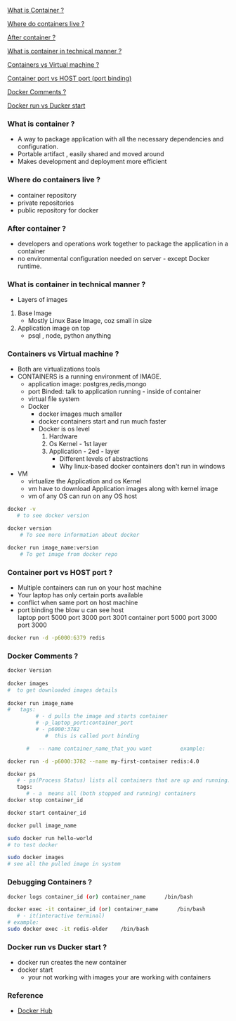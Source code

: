 

[What is Container ?](#what-is-container)

[Where do containers live ?](#where-do-containers-live)

[After container ?](#after-container)

[What is container in technical manner ?](#what-is-container-in-technical-manner)

[Containers vs Virtual machine ?](#containers-vs-virtual-machine)

[Container port vs HOST port (port binding)](#container-port-vs-host-port)

[Docker Comments ?](#docker-comments)

[Docker run vs Ducker start](#docker-run-vs-ducker-start)

### What is container ?

- A way to package application with all the necessary dependencies and configuration.
- Portable artifact , easily shared and moved around
- Makes development and deployment more efficient

### Where do containers live ?

- container repository
- private repositories
- public repository for docker

### After container ?

- developers and operations work together to package the application in a container
- no environmental configuration needed on server - except Docker runtime.

### What is container in technical manner ?

- Layers of images

1. Base Image
   - Mostly Linux Base Image, coz small in size
2. Application image on top
   - psql , node, python anything

### Containers vs Virtual machine ?

- Both are virtualizations tools
- CONTAINERS is a running environment of IMAGE.
  - application image: postgres,redis,mongo
  - port Binded: talk to application running - inside of container
  - virtual file system
  - Docker
    - docker images much smaller
    - docker containers start and run much faster
    - Docker is os level
      1. Hardware
      2. Os Kernel - 1st layer
      3. Application - 2ed - layer
         - Different levels of abstractions
         - Why linux-based docker containers don't run in windows
- VM
  - virtualize the Application and os Kernel
  - vm have to download Application images along with kernel image
  - vm of any OS can run on any OS host
```bash
docker -v
   # to see docker version

docker version
    # To see more information about docker

docker run image_name:version
    # To get image from docker repo

```


### Container port vs HOST port ?
- Multiple containers can run on your host machine
- Your laptop has only certain ports available
- conflict when same port on host machine
- port binding the blow u can see
  host  
  laptop          port 5000           port 3000            port 3001
  container       port 5000           port 3000            port 3000
          
```bash
docker run -d -p6000:6379 redis
```



### Docker Comments ?
```bash
docker Version
 
docker images
#  to get downloaded images details
  
docker run image_name
#   tags:
         # - d pulls the image and starts container
         # -p_laptop_port:container_port
         # - p6000:3782
            #  this is called port binding

      #   -- name container_name_that_you want         example:

docker run -d -p6000:3782 --name my-first-container redis:4.0

docker ps
   # - ps(Process Status) lists all containers that are up and running. 
   tags:
      # - a  means all (both stopped and running) containers
docker stop container_id

docker start container_id

docker pull image_name

sudo docker run hello-world
# to test docker 

sudo docker images  
# see all the pulled image in system
```

           
### Debugging Containers ?

``` bash
docker logs container_id (or) container_name      /bin/bash

docker exec -it container_id (or) container_name      /bin/bash
   # - it(interactive terminal) 
# example:
sudo docker exec -it redis-older    /bin/bash
```

### Docker run vs Ducker start ?
- docker run creates the new container
- docker start 
   - your not working with images your are working with containers
          



### Reference

- [Docker Hub](https://hub.docker.com/)
